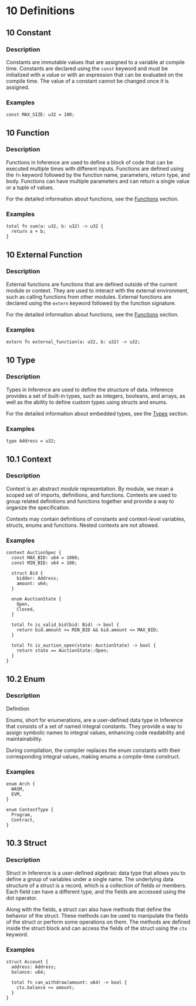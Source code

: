 # 10 Definitions

## 10 Constant

### Description

Constants are immutable values that are assigned to a variable at compile time. Constants are declared using the `const` keyword and must be initialized with a value or with an expression that can be evaluated on the compile time. The value of a constant cannot be changed once it is assigned.

### Examples

```inference
const MAX_SIZE: u32 = 100;
```

## 10 Function

### Description

Functions in Inference are used to define a block of code that can be executed multiple times with different inputs. Functions are defined using the `fn` keyword followed by the function name, parameters, return type, and body. Functions can have multiple parameters and can return a single value or a tuple of values.

For the detailed information about functions, see the [Functions](./functions.md) section.

### Examples

```inference
total fn sum(a: u32, b: u32) -> u32 {
  return a + b;
}
```

## 10 External Function

### Description

External functions are functions that are defined outside of the current module or context. They are used to interact with the external environment, such as calling functions from other modules. External functions are declared using the `extern` keyword followed by the function signature.

For the detailed information about functions, see the [Functions](./functions.md#11-external-function) section.

### Examples

```inference
extern fn external_function(a: u32, b: u32) -> u32;
```

## 10 Type

### Description

Types in Inference are used to define the structure of data. Inference provides a set of built-in types, such as integers, booleans, and arrays, as well as the ability to define custom types using structs and enums.

For the detailed information about embedded types, see the [Types](./types.md) section.

### Examples

```inference
type Address = u32;
```

## 10.1 Context

### Description

Context is an abstract _module_ representation. By module, we mean a scoped set of imports, definitions, and functions. Contexts are used to group related definitions and functions together and provide a way to organize the specification.

Contexts may contain definitions of constants and context-level variables, structs, enums and functions. Nested contexts are not allowed.

### Examples

```inference
context AuctionSpec {  
  const MAX_BID: u64 = 1000;
  const MIN_BID: u64 = 100;
  
  struct Bid {
    bidder: Address;
    amount: u64;
  }
  
  enum AuctionState {
    Open,
    Closed,
  }
  
  total fn is_valid_bid(bid: Bid) -> bool {
    return bid.amount >= MIN_BID && bid.amount <= MAX_BID;
  }

  total fn is_auction_open(state: AuctionState) -> bool {
    return state == AuctionState::Open;
  }
}
```

## 10.2 Enum

### Description

Definition

Enums, short for enumerations, are a user-defined data type in Inference that consists of a set of named integral constants. They provide a way to assign symbolic names to integral values, enhancing code readability and maintainability.

During compilation, the compiler replaces the enum constants with their corresponding integral values, making enums a compile-time construct.

### Examples

```inference
enum Arch {
  WASM,
  EVM,
}

enum ContextType {
  Program,
  Contract,
}
```

## 10.3 Struct

### Description

Struct in Inference is a user-defined algebraic data type that allows you to define a group of variables under a single name. The underlying data structure of a struct is a record, which is a collection of fields or members. Each field can have a different type, and the fields are accessed using the dot operator.

Along with the fields, a struct can also have methods that define the behavior of the struct. These methods can be used to manipulate the fields of the struct or perform some operations on them. The methods are defined inside the struct block and can access the fields of the struct using the `ctx` keyword.

### Examples

```inference
struct Account {
  address: Address;
  balance: u64;

  total fn can_withdraw(amount: u64) -> bool {
    ctx.balance >= amount;
  }
}
```
